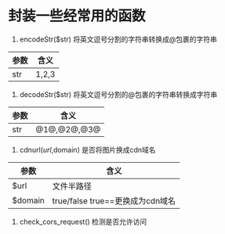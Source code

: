 # 封装一些经常用的函数
1. encodeStr($str) 将英文逗号分割的字符串转换成@包裹的字符串

| 参数   | 含义    |
|------|-------|
| str  | 1,2,3 |

1. decodeStr($str) 将英文逗号分割的@包裹的字符串转换成字符串

| 参数   | 含义                                       |
|------|------------------------------------------|
| str  | @1@,@2@,@3@                              |

1. cdnurl($url,$domain) 是否将图片换成cdn域名

| 参数      | 含义                         |
|---------|----------------------------|
| $url    | 文件半路径                      |
| $domain | true/false true==更换成为cdn域名 |

1. check_cors_request() 检测是否允许访问